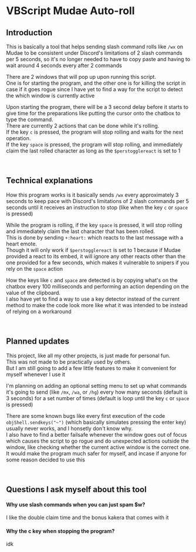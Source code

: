 # VBScript Mudae Auto-roll

## Introduction

This is basically a tool that helps sending slash command rolls like `/wx` on Mudae to be consistent under Discord's limitations of 2 slash commands per 5 seconds, so it's no longer needed to have to copy paste and having to wait around 4 seconds every after 2 commands

There are 2 windows that will pop up upon running this script.\
One is for starting the program, and the other one is for killing the script in case if it goes rogue since I have yet to find a way for the script to detect the which window is currently active

Upon starting the program, there will be a 3 second delay before it starts to give time for the preparations like putting the cursor onto the chatbox to type the command.\
There are currently 2 actions that can be done while it's rolling.\
If the key `c` is pressed, the program will stop rolling and waits for the next operation.\
If the key `space` is pressed, the program will stop rolling, and immediately claim the last rolled character as long as the `$perstogglereact` is set to 1

<br>

## Technical explanations

How this program works is it basically sends `/wx` every approximately 3 seconds to keep pace with Discord's limitations of 2 slash commands per 5 seconds until it receives an instruction to stop (like when the key `c` or `space` is pressed)

While the program is rolling, if the key `space` is pressed, it will stop rolling and immediately claim the last character that has been rolled.\
This is done by sending `+:heart:` which reacts to the last message with a heart emote.\
Though it will only work if `$perstogglereact` is set to 1 because if Mudae provided a react to its embed, it will ignore any other reacts other than the one provided for a few seconds, which makes it vulnerable to snipers if you rely on the `space` action

How the keys like `c` and `space` are detected is by copying what's on the chatbox every 100 milliseconds and performing an action depending on the value of the clipboard.\
I also have yet to find a way to use a key detector instead of the current method to make the code look more like what it was intended to be instead of relying on a workaround

<br>

## Planned updates

This project, like all my other projects, is just made for personal fun.\
This was not made to be practically used by others.\
But I am still going to add a few little features to make it convenient for myself whenever I use it

I'm planning on adding an optional setting menu to set up what commands it's going to send (like `/mx`, `/wa`, or `/hg`) every how many seconds (default is 3 seconds) for a set number of times (default is loop until the key `c` or `space` is pressed)

There are some known bugs like every first execution of the code `objShell.sendkeys("~")` (which basically simulates pressing the enter key) usually never works, and I honsetly don't know why.\
I also have to find a better failsafe whenever the window goes out of focus which causes the script to go rogue and do unexpected actions outside the window, like checking whether the current active window is the correct one.\
It would make the program much safer for myself, and incase if anyone for some reason decided to use this

<br>

## Questions I ask myself about this tool

#### Why use slash commands when you can just spam $w?
I like the double claim time and the bonus kakera that comes with it

#### Why the c key when stopping the program?
idk
